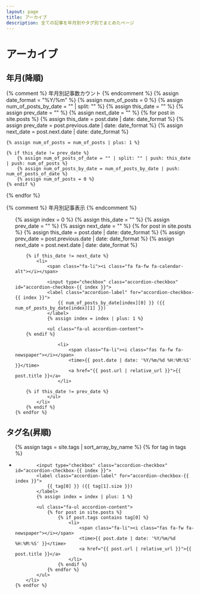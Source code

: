 ```yaml
---
layout: page
title: アーカイブ
description: 全ての記事を年月別やタグ別でまとめたページ
---
```


<h1>
	<i class="fas fa-fw fa-book"></i>アーカイブ
</h1>

<h2>
	<i class="fas fa-fw fa-calendar-alt"></i>年月(降順)
</h2>

{% comment %}
	年月別記事数カウント
{% endcomment %}
{% assign date_format = "%Y/%m" %}
{% assign num_of_posts = 0 %}
{% assign num_of_posts_by_date = "" | split: "" %}
{% assign this_date = "" %}
{% assign prev_date = "" %}
{% assign next_date = "" %}
{% for post in site.posts %}
	{% assign this_date = post.date | date: date_format %}
	{% assign prev_date = post.previous.date | date: date_format %}
	{% assign next_date = post.next.date | date: date_format %}
	
	{% assign num_of_posts = num_of_posts | plus: 1 %}
	
	{% if this_date != prev_date %}
		{% assign num_of_posts_of_date = "" | split: "" | push: this_date | push: num_of_posts %}
		{% assign num_of_posts_by_date = num_of_posts_by_date | push: num_of_posts_of_date %}
		{% assign num_of_posts = 0 %}
	{% endif %}
{% endfor %}

{% comment %}
	年月別記事表示
{% endcomment %}
<ul class="fa-ul">
	{% assign index = 0 %}
	{% assign this_date = "" %}
	{% assign prev_date = "" %}
	{% assign next_date = "" %}
	{% for post in site.posts %}
		{% assign this_date = post.date | date: date_format %}
		{% assign prev_date = post.previous.date | date: date_format %}
		{% assign next_date = post.next.date | date: date_format %}
		
		{% if this_date != next_date %}
			<li>
				<span class="fa-li"><i class="fa fa-fw fa-calendar-alt"></i></span>
				
				<input type="checkbox" class="accordion-checkbox" id="accordion-checkbox-{{ index }}">
				<label class="accordion-label" for="accordion-checkbox-{{ index }}">
					{{ num_of_posts_by_date[index][0] }} ({{ num_of_posts_by_date[index][1] }})
				</label>
				{% assign index = index | plus: 1 %}
				
				<ul class="fa-ul accordion-content">
		{% endif %}
		
					<li>
						<span class="fa-li"><i class="fas fa-fw fa-newspaper"></i></span>
						<time>{{ post.date | date: '%Y/%m/%d %H:%M:%S' }}</time>
						<a href="{{ post.url | relative_url }}">{{ post.title }}</a>
					</li>
		
		{% if this_date != prev_date %}
				</ul>
			</li>
		{% endif %}
	{% endfor %}
</ul>

<h2>
	<i class="fas fa-fw fa-tag"></i>タグ名(昇順)
</h2>

<ul class="fa-ul">
	{% assign tags = site.tags | sort_array_by_name %}
	{% for tag in tags %}
		<li>
			<span class="fa-li"><i class="fas fa-fw fa-tag"></i></span>
			
			<input type="checkbox" class="accordion-checkbox" id="accordion-checkbox-{{ index }}">
			<label class="accordion-label" for="accordion-checkbox-{{ index }}">
				{{ tag[0] }} ({{ tag[1].size }})
			</label>
			{% assign index = index | plus: 1 %}
			
			<ul class="fa-ul accordion-content">
				{% for post in site.posts %}
					{% if post.tags contains tag[0] %}
						<li>
							<span class="fa-li"><i class="fas fa-fw fa-newspaper"></i></span>
							<time>{{ post.date | date: '%Y/%m/%d %H:%M:%S' }}</time>
							<a href="{{ post.url | relative_url }}">{{ post.title }}</a>
						</li>
					{% endif %}
				{% endfor %}
			</ul>
		</li>
	{% endfor %}
</ul>

